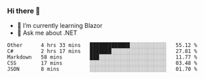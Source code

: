 ### Hi there 👋

- 🌱 I’m currently learning Blazor
- 💬 Ask me about .NET

<!--START_SECTION:waka-->
```text
Other      4 hrs 33 mins   █████████████░░░░░░░░░░░░   55.12 % 
C#         2 hrs 17 mins   ███████░░░░░░░░░░░░░░░░░░   27.81 % 
Markdown   58 mins         ███░░░░░░░░░░░░░░░░░░░░░░   11.77 % 
CSS        17 mins         ░░░░░░░░░░░░░░░░░░░░░░░░░   03.48 % 
JSON       8 mins          ░░░░░░░░░░░░░░░░░░░░░░░░░   01.70 %
```
<!--END_SECTION:waka-->